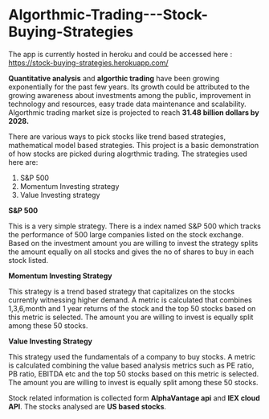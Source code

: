 # Algorthmic-Trading---Stock-Buying-Strategies

The app is currently hosted in heroku and could be accessed here : https://stock-buying-strategies.herokuapp.com/

<b>Quantitative analysis</b> and <b>algorthic trading</b> have been growing exponentially for the past few years. Its growth could be attributed to the growing awareness about investments among the public, improvement in technology and resources, easy trade data maintenance and scalability. Algorthmic trading market size is projected to reach <b>31.48 billion dollars by 2028.</b> 

There are various ways to pick stocks  like trend based strategies, mathematical model based strategies. This project is a basic demonstration of how stocks are picked during alogrthmic trading. The strategies used here are:

1) S&P 500 
2) Momentum Investing strategy
3) Value Investing strategy

<b>S&P 500</b>

This is a very simple strategy. There is a index named S&P 500 which tracks the performance of 500 large companies listed on the stock exchange. Based on the investment amount you are willing to invest the strategy splits the amount equally on all stocks and gives the no of shares to buy in each stock listed.

<b>Momentum Investing Strategy</b>

This strategy is a trend based strategy that capitalizes on the stocks currently witnessing higher demand.  A metric is calculated that combines 1,3,6,month and 1 year returns of the stock and the top 50 stocks based on this metric is selected. The amount you are willing to invest is equally split among these 50 stocks.

<b>Value Investing Strategy</b>

This strategy used the fundamentals of a company to buy stocks. A metric is calculated combining the value based analysis metrics such as PE ratio, PB ratio, EBITDA etc and the top 50 stocks based on this metric is selected. The amount you are willing to invest is equally split among these 50 stocks.

Stock related information is collected form <b>AlphaVantage api</b> and <b>IEX cloud API</b>. The stocks analysed are <b>US based stocks</b>.
